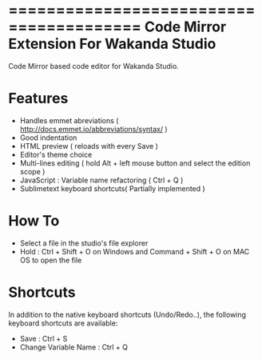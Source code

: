 ========================================
Code Mirror Extension For Wakanda Studio
========================================

Code Mirror based code editor for Wakanda Studio.

Features
========

- Handles emmet abreviations ( http://docs.emmet.io/abbreviations/syntax/ )
- Good indentation
- HTML preview ( reloads with every Save )
- Editor's theme choice
- Multi-lines editing ( hold Alt + left mouse button and select the edition scope )
- JavaScript : Variable name refactoring ( Ctrl + Q )
- Sublimetext keyboard shortcuts( Partially implemented )

How To
======

- Select a file in the studio's file explorer
- Hold : Ctrl + Shift + O on Windows and Command + Shift + O on MAC OS to open the file

Shortcuts
=========

In addition to the native keyboard shortcuts (Undo/Redo..), the following keyboard shortcuts are available:

- Save : Ctrl + S
- Change Variable Name : Ctrl + Q

